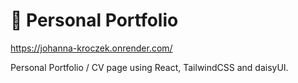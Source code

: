 # 🎨 Personal Portfolio

https://johanna-kroczek.onrender.com/

Personal Portfolio / CV page using React, TailwindCSS and daisyUI.
